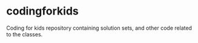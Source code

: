 codingforkids
=============

Coding for kids repository containing solution sets, and other code related to the classes.
